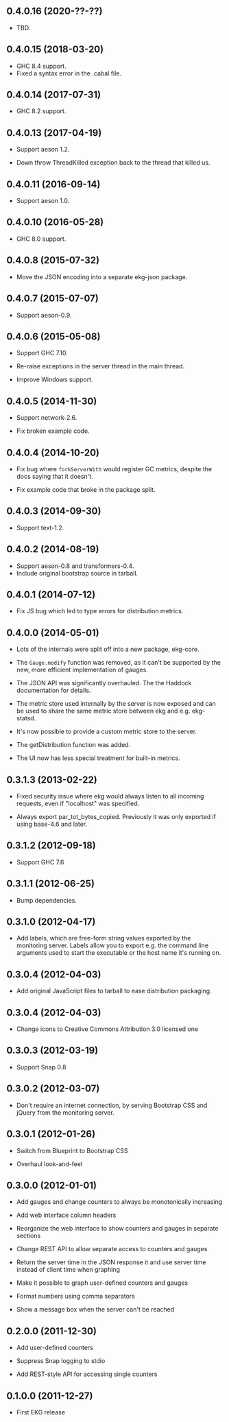 ## 0.4.0.16 (2020-??-??)

* TBD.

## 0.4.0.15 (2018-03-20)

 * GHC 8.4 support.
 * Fixed a syntax error in the .cabal file.

## 0.4.0.14 (2017-07-31)

 * GHC 8.2 support.

## 0.4.0.13 (2017-04-19)

 * Support aeson 1.2.

 * Down throw ThreadKilled exception back to the thread that killed us.

## 0.4.0.11 (2016-09-14)

 * Support aeson 1.0.

## 0.4.0.10 (2016-05-28)

 * GHC 8.0 support.

## 0.4.0.8 (2015-07-32)

 * Move the JSON encoding into a separate ekg-json package.

## 0.4.0.7 (2015-07-07)

 * Support aeson-0.9.

## 0.4.0.6 (2015-05-08)

 * Support GHC 7.10.
 
 * Re-raise exceptions in the server thread in the main thread.
 
 * Improve Windows support.

## 0.4.0.5 (2014-11-30)

 * Support network-2.6.

 * Fix broken example code.

## 0.4.0.4 (2014-10-20)

 * Fix bug where `forkServerWith` would register GC metrics, despite
   the docs saying that it doesn't.

 * Fix example code that broke in the package split.

## 0.4.0.3 (2014-09-30)

 * Support text-1.2.

## 0.4.0.2 (2014-08-19)

 * Support aeson-0.8 and transformers-0.4.
 * Include original bootstrap source in tarball.

## 0.4.0.1 (2014-07-12)

 * Fix JS bug which led to type errors for distribution metrics.

## 0.4.0.0 (2014-05-01)

 * Lots of the internals were split off into a new package, ekg-core.

 * The `Gauge.modify` function was removed, as it can't be supported
   by the new, more efficient implementation of gauges.

 * The JSON API was significantly overhauled. The the Haddock
   documentation for details.

 * The metric store used internally by the server is now exposed and
   can be used to share the same metric store between ekg and e.g.
   ekg-statsd.

 * It's now possible to provide a custom metric store to the server.

 * The getDistribution function was added.

 * The UI now has less special treatment for built-in metrics.

## 0.3.1.3 (2013-02-22)

 * Fixed security issue where ekg would always listen to all incoming
   requests, even if "localhost" was specified.

 * Always export par_tot_bytes_copied. Previously it was only exported
   if using base-4.6 and later.

## 0.3.1.2 (2012-09-18)

 * Support GHC 7.6

## 0.3.1.1 (2012-06-25)

 * Bump dependencies.

## 0.3.1.0 (2012-04-17)

 * Add labels, which are free-form string values exported by the
   monitoring server.  Labels allow you to export e.g. the command
   line arguments used to start the executable or the host name it's
   running on.

## 0.3.0.4 (2012-04-03)

 * Add original JavaScript files to tarball to ease distribution
   packaging.

## 0.3.0.4 (2012-04-03)

 * Change icons to Creative Commons Attribution 3.0 licensed one

## 0.3.0.3 (2012-03-19)

 * Support Snap 0.8

## 0.3.0.2 (2012-03-07)

 * Don't require an internet connection, by serving Bootstrap CSS and
   jQuery from the monitoring server.

## 0.3.0.1 (2012-01-26)

 * Switch from Blueprint to Bootstrap CSS

 * Overhaul look-and-feel

## 0.3.0.0 (2012-01-01)

 * Add gauges and change counters to always be monotonically increasing

 * Add web interface column headers

 * Reorganize the web interface to show counters and gauges in separate sections

 * Change REST API to allow separate access to counters and gauges

 * Return the server time in the JSON response it and use server time
   instead of client time when graphing

 * Make it possible to graph user-defined counters and gauges

 * Format numbers using comma separators

 * Show a message box when the server can't be reached

## 0.2.0.0 (2011-12-30)

 * Add user-defined counters

 * Suppress Snap logging to stdio

 * Add REST-style API for accessing single counters

## 0.1.0.0 (2011-12-27)

 * First EKG release
